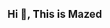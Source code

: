 ## Hi 👋, This is Mazed

<!--
**isrt09/isrt09** is a ✨ _special_ ✨ repository because its `README.md` (this file) appears on your GitHub profile.

Here are some ideas to get you started:

- 🔭 I’m currently working on Enveto
- 🌱 I’m currently learning Microservice, Angular, React
- 👯 I’m looking to collaborate on 
- 🤔 I’m looking for help with Microsoft .NET Technologies
- 💬 Ask me about ...
- 📫 How to reach me: ...
- 😄 Pronouns: ...
- ⚡ Fun fact: ...
-->

